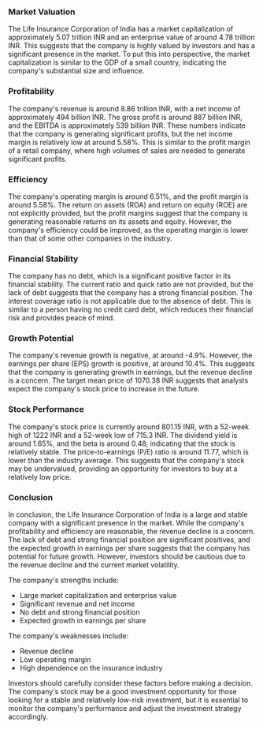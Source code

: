 ### Market Valuation

The Life Insurance Corporation of India has a market capitalization of approximately 5.07 trillion INR and an enterprise value of around 4.78 trillion INR. This suggests that the company is highly valued by investors and has a significant presence in the market. To put this into perspective, the market capitalization is similar to the GDP of a small country, indicating the company's substantial size and influence.

### Profitability

The company's revenue is around 8.86 trillion INR, with a net income of approximately 494 billion INR. The gross profit is around 887 billion INR, and the EBITDA is approximately 539 billion INR. These numbers indicate that the company is generating significant profits, but the net income margin is relatively low at around 5.58%. This is similar to the profit margin of a retail company, where high volumes of sales are needed to generate significant profits.

### Efficiency

The company's operating margin is around 6.51%, and the profit margin is around 5.58%. The return on assets (ROA) and return on equity (ROE) are not explicitly provided, but the profit margins suggest that the company is generating reasonable returns on its assets and equity. However, the company's efficiency could be improved, as the operating margin is lower than that of some other companies in the industry.

### Financial Stability

The company has no debt, which is a significant positive factor in its financial stability. The current ratio and quick ratio are not provided, but the lack of debt suggests that the company has a strong financial position. The interest coverage ratio is not applicable due to the absence of debt. This is similar to a person having no credit card debt, which reduces their financial risk and provides peace of mind.

### Growth Potential

The company's revenue growth is negative, at around -4.9%. However, the earnings per share (EPS) growth is positive, at around 10.4%. This suggests that the company is generating growth in earnings, but the revenue decline is a concern. The target mean price of 1070.38 INR suggests that analysts expect the company's stock price to increase in the future.

### Stock Performance

The company's stock price is currently around 801.15 INR, with a 52-week high of 1222 INR and a 52-week low of 715.3 INR. The dividend yield is around 1.65%, and the beta is around 0.48, indicating that the stock is relatively stable. The price-to-earnings (P/E) ratio is around 11.77, which is lower than the industry average. This suggests that the company's stock may be undervalued, providing an opportunity for investors to buy at a relatively low price.

### Conclusion

In conclusion, the Life Insurance Corporation of India is a large and stable company with a significant presence in the market. While the company's profitability and efficiency are reasonable, the revenue decline is a concern. The lack of debt and strong financial position are significant positives, and the expected growth in earnings per share suggests that the company has potential for future growth. However, investors should be cautious due to the revenue decline and the current market volatility.

The company's strengths include:

* Large market capitalization and enterprise value
* Significant revenue and net income
* No debt and strong financial position
* Expected growth in earnings per share

The company's weaknesses include:

* Revenue decline
* Low operating margin
* High dependence on the insurance industry

Investors should carefully consider these factors before making a decision. The company's stock may be a good investment opportunity for those looking for a stable and relatively low-risk investment, but it is essential to monitor the company's performance and adjust the investment strategy accordingly.